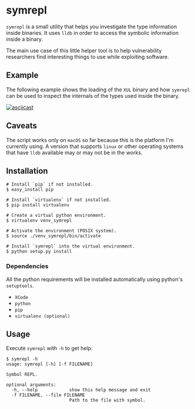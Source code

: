# symrepl

`symrepl` is a small utility that helps you investigate the type information inside binaries. It uses `lldb` in order to access the symbolic information inside a binary.

The main use case of this little helper tool is to help vulnerability researchers find interesting things to use while exploiting software.

## Example
The following example shows the loading of the `XUL` binary and how `symrepl` can be used to inspect the internals of the types used inside the binary.

[![asciicast](https://asciinema.org/a/7GMPl01dTpP8rEmREI3lgtriC.png)](https://asciinema.org/a/7GMPl01dTpP8rEmREI3lgtriC)

## Caveats

The script works only on `macOS` so far because this is the platform I'm currently using. A version that supports `linux` or other operating systems that have `lldb` available may or may not be in the works.

## Installation

```
# Install `pip` if not installed.
$ easy_install pip

# Install `virtualenv` if not installed.
$ pip install virtualenv

# Create a virtual python environment.
$ virtualenv venv_symrepl

# Activate the environment (POSIX system).
$ source ./venv_symrepl/bin/activate

# Install `symrepl` into the virtual environment.
$ python setup.py install
```

### Dependencies
All the python requirements will be installed automatically using python's `setuptools`.

- `XCode`
- `python`
- `pip`
- `virtualenv (optional)`

## Usage

Execute `symrepl` with `-h` to get help:

```
$ symrepl -h                                                                                                      usage: symrepl [-h] [-f FILENAME]

Symbol REPL.

optional arguments:
  -h, --help            show this help message and exit
  -f FILENAME, --file FILENAME
                        Path to the file with symbol.
```